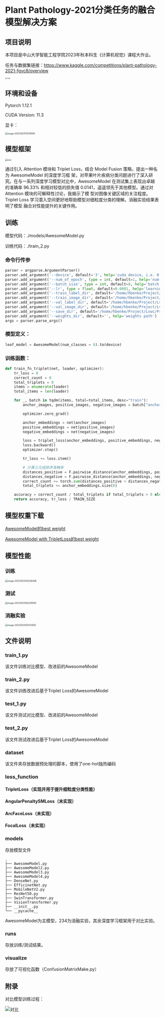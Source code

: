 # Plant Pathology-2021分类任务的融合模型解决方案

## 项目说明

本项目是中山大学智能工程学院2023年秋本科生《计算机视觉》课程大作业。

任务与数据集链接：https://www.kaggle.com/competitions/plant-pathology-2021-fgvc8/overview

<img src="./assets/class.png" alt="class" style="zoom: 33%;" />

## 环境和设备

Pytorch 1.12.1

CUDA Version: 11.3

显卡：

<img src="./assets/image-20231203115319105.png" alt="image-20231203115319105" style="zoom:50%;" />

## 模型框架

<img src="./assets/mm.png" alt="mm" style="zoom:50%;" />

通过引入 Attention 模块和 Triplet Loss，结合 Model Fusion 策略，提出一种名为 AwesomeModel 的深度学习框 架，对苹果叶片疾病分类问题进行了深入研究。在与一系列深度学习模型对比中，AwesomeModel 在测试集上表现出卓越 的准确率 96.33% 和相对较低的损失值 0.0141，遥遥领先于其他模型。通过对 Attention 模块的可解释性讨论，我揭示了模 型对图像关键区域的关注程度。Triplet Loss 学习潜入空间更好地帮助模型对细粒度分类的理解。消融实验结果表明了模型 融合对性能提升的关键作用。

## 训练

模型代码：./models/AwesomeModel.py

训练代码：./train_2.py

### 命令行传参

```python
parser = argparse.ArgumentParser()
parser.add_argument('--device', default='3', help='cuda device, i.e. 0 or 0,1,2,3 or cpu')
parser.add_argument('--num_of_epoch', type = int, default=1, help='num of epoch')
parser.add_argument('--batch_size', type = int, default=8, help='batch size')
parser.add_argument('--lr', type = float, default=0.0001, help='learning rate')
parser.add_argument('--train_label_dir', default='/home/hbenke/Project/Lvwc/Project/cv/leaf_disease_classifier/dataset/train.csv', help='train label dir')
parser.add_argument('--train_image_dir', default='/home/hbenke/Project/Lvwc/Project/Data/leaf_disease/train/images/', help='train image dir')
parser.add_argument('--val_label_dir', default='/home/hbenke/Project/Lvwc/Project/cv/leaf_disease_classifier/dataset/val.csv', help='val label dir')
parser.add_argument('--val_image_dir', default='/home/hbenke/Project/Lvwc/Project/Data/leaf_disease/val/images/', help='val image dir')
parser.add_argument('--save_dir', default='/home/hbenke/Project/Lvwc/Project/cv/leaf_disease_classifier/runs/train_result/exp12/', help='save dir')
parser.add_argument('--weights_dir', default='', help='weights path')
args = parser.parse_args()
```

### 模型定义：

```python
leaf_model = AwesomeModel(num_classes = 6).to(device)
```

### 训练函数：

```python
def train_fn_triplet(net, loader, optimizer):
    tr_loss = 0
    correct_count = 0
    total_triplets = 0
    items = enumerate(loader)
    total_items = len(loader)

    for _, batch in tqdm(items, total=total_items, desc="train"):
        anchor_images, positive_images, negative_images = batch["anchor"].to(device), batch["positive"].to(device), batch["negative"].to(device)

        optimizer.zero_grad()

        anchor_embeddings = net(anchor_images)
        positive_embeddings = net(positive_images)
        negative_embeddings = net(negative_images)

        loss = triplet_loss(anchor_embeddings, positive_embeddings, negative_embeddings)
        loss.backward()
        optimizer.step()

        tr_loss += loss.item()

        # 计算三元组排序准确率
        distances_positive = F.pairwise_distance(anchor_embeddings, positive_embeddings)
        distances_negative = F.pairwise_distance(anchor_embeddings, negative_embeddings)
        correct_count += torch.sum(distances_positive < distances_negative).item()
        total_triplets += anchor_embeddings.size(0)

    accuracy = correct_count / total_triplets if total_triplets > 0 else 0
    return accuracy, tr_loss / TRAIN_SIZE
```

## 模型权重下载

[AwesomeModel的best weight](https://drive.google.com/file/d/1srK5_hd1-_BRrs7tfYJtoJ5-krvapswq/view?usp=share_link)

[AwesomeModel with TripletLoss的best weight](https://drive.google.com/file/d/1Osx6j6y2x_0VEjTxgYSSn0-Umgq4Lhcu/view?usp=share_link)

## 模型性能

### 训练

<img src="./assets/image-20231203120226406.png" alt="image-20231203120226406" style="zoom:50%;" />

### 测试

<img src="./assets/image-20231203120245583.png" alt="image-20231203120245583" style="zoom:50%;" />

### 消融实验

<img src="./assets/image-20231203120312500.png" alt="image-20231203120312500" style="zoom:50%;" />

## 文件说明

### train_1.py

该文件训练对比模型、改进前的AwesomeModel

### train_2.py

该文件训练改进后基于Triplet Loss的AwesomeModel

### test_1.py

该文件测试对比模型、改进前的AwesomeModel

### test_2.py

该文件测试改进后基于Triplet Loss的AwesomeModel

### dataset

该文件夹存放数据预处理的脚本，使用了one-hot独热编码

### loss_function

#### TripletLoss（实现并用于提升细粒度分类性能）

#### AngularPenaltySMLoss（未实现）

#### ArcFaceLoss（未实现）

#### FocalLoss（未实现）

### models

存放模型文件

```
.
├── AwesomeModel.py
├── AwesomeModel2.py
├── AwesomeModel3.py
├── AwesomeModel4.py
├── DenseNet.py
├── EfficinetNet.py
├── MobileNetV2.py
├── ResNet50.py
├── SwinTransformer.py
├── VisionTransformer.py
├── __init__.py
└── __pycache__
```

AwesomeModel为主模型，234为消融实验，其余深度学习框架用于对比实验。

### runs

存放训练/测试结果。

### visualize

存放了可视化函数（ConfusionMatrixMake.py）

## 附录

对比模型训练过程：

![对比](./assets/对比.png)
